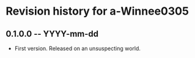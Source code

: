 # Revision history for a-Winnee0305

## 0.1.0.0 -- YYYY-mm-dd

* First version. Released on an unsuspecting world.
